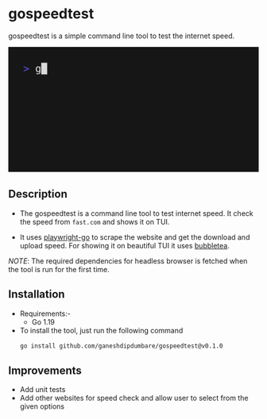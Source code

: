 # gospeedtest
gospeedtest is a simple command line tool to test the internet speed.

![](https://github.com/ganeshdipdumbare/gospeedtest/blob/main/demo.gif)

## Description
- The gospeedtest is a command line tool to test internet speed. It check the speed from `fast.com` and shows it on TUI.

- It uses [playwright-go](https://github.com/playwright-community/playwright-go) to scrape the website and get the download and upload speed. For showing it on beautiful TUI it uses [bubbletea](https://github.com/charmbracelet/bubbletea).

*NOTE*: The required dependencies for headless browser is fetched when the tool is run for the first time.

## Installation
- Requirements:-
    - Go 1.19
- To install the tool, just run the following command
    ```bash
    go install github.com/ganeshdipdumbare/gospeedtest@v0.1.0
    ```
## Improvements
- Add unit tests 
- Add other websites for speed check and allow user to select from the given options
